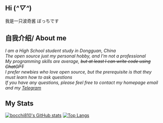 ## Hi (*^▽^*)
我是一只波奇酱 ぼっちです

## 自我介绍/ About me
*I am a High School student study in Dongguan, China*  
*The open source just my personal hobby, and I'm not a professional*  
*My programming skills are average, ~~but at least I can write code using ChatGPT~~*  
*I prefer newbies who love open source, but the prerequisite is that they must learn how to ask questions*  
*If you have any questions, please feel free to contact my homepage email and my [Telegram](https://t.me/bocchi1919810)*  
## My Stats
[![bocchi810's GitHub stats](https://github-readme-stats.vercel.app/api?username=bocchi810&count_private=true)](https://github.com/anuraghazra/github-readme-stats)
[![Top Langs](https://github-readme-stats.vercel.app/api/top-langs/?username=bocchi810)](https://github.com/anuraghazra/github-readme-stats)
